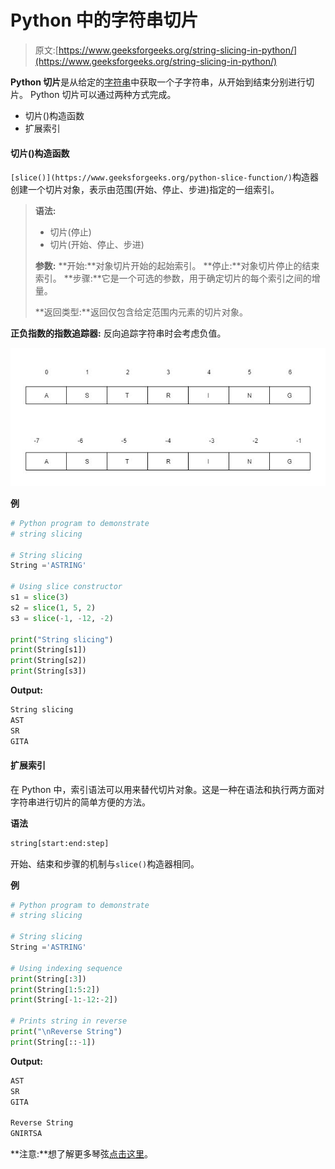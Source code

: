 # Python 中的字符串切片

> 原文:[https://www.geeksforgeeks.org/string-slicing-in-python/](https://www.geeksforgeeks.org/string-slicing-in-python/)

**Python 切片**是从给定的[字符串](https://www.geeksforgeeks.org/python-strings/)中获取一个子字符串，从开始到结束分别进行切片。
Python 切片可以通过两种方式完成。

*   切片()构造函数
*   扩展索引

#### 切片()构造函数

`[slice()](https://www.geeksforgeeks.org/python-slice-function/)`构造器创建一个切片对象，表示由范围(开始、停止、步进)指定的一组索引。

> **语法:**
> 
> *   切片(停止)
> *   切片(开始、停止、步进)
> 
> **参数:**
> **开始:**对象切片开始的起始索引。
> **停止:**对象切片停止的结束索引。
> **步骤:**它是一个可选的参数，用于确定切片的每个索引之间的增量。
> 
> **返回类型:**返回仅包含给定范围内元素的切片对象。

**正负指数的指数追踪器:**
反向追踪字符串时会考虑负值。

![python-string-slice](img/ae32c7200176a5f79ec45bf1ca24d65f.png)

**例**

```py
# Python program to demonstrate
# string slicing

# String slicing 
String ='ASTRING'

# Using slice constructor
s1 = slice(3)
s2 = slice(1, 5, 2) 
s3 = slice(-1, -12, -2)

print("String slicing") 
print(String[s1]) 
print(String[s2]) 
print(String[s3])
```

**Output:**

```py
String slicing
AST
SR
GITA

```

#### 扩展索引

在 Python 中，索引语法可以用来替代切片对象。这是一种在语法和执行两方面对字符串进行切片的简单方便的方法。

**语法**

```py
string[start:end:step]
```

开始、结束和步骤的机制与`slice()`构造器相同。

**例**

```py
# Python program to demonstrate
# string slicing

# String slicing 
String ='ASTRING'

# Using indexing sequence
print(String[:3])
print(String[1:5:2])
print(String[-1:-12:-2])

# Prints string in reverse 
print("\nReverse String")
print(String[::-1])
```

**Output:**

```py
AST
SR
GITA

Reverse String
GNIRTSA

```

**注意:**想了解更多琴弦[点击这里](https://www.geeksforgeeks.org/python-strings/)。